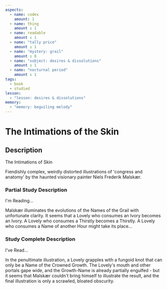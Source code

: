 ```yaml
---
aspects: 
  - name: codex
    amount: 1
  - name: thing
    amount : 1
  - name: readable
    amount : 1
  - name: "tally price"
    amount : 1
  - name: "mystery: grail"
    amount : 8
  - name: "subject: desires & dissolutions"
    amount : 1
  - name: "nocturnal period"
    amount : 1
tags:
  - book
  - studied
lesson:
  - "lesson: desires & dissolutions"
memory:
  - "memory: beguiling melody"
---
```


# The Intimations of the Skin

## Description
The Intimations of Skin

Fiendishly complex, weirdly distorted illustrations of 'congress and anatomy' by the haunted visionary painter Niels Frederik Malskær.
### Partial Study Description
I'm Reading...

Malskær illuminates the evolutions of the Names of the Grail with unfortunate clarity. It seems that a Lovely who consumes an Ivory becomes an Ivory. A Lovely who consumes a Thirstly becomes a Thirstly. A Lovely who consumes a Name of another Hour might take its place...
### Study Complete Description
I've Read...

In the penultimate illustration, a Lovely grapples with a fungoid knot that can only be a Name of the Crowned Growth. The Lovely's mouth and other portals gape wide, and the Growth-Name is already partially engulfed - but it seems that Malskær couldn't bring himself to illustrate the result, and the final illustration is only a scrawled, bloated obscurity.